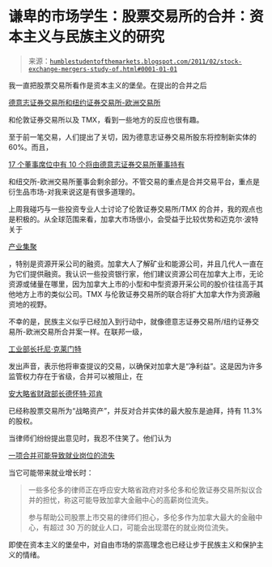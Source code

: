 <!--yml

类别：未分类

日期：2024-05-18 04:23:30

-->

# 谦卑的市场学生：股票交易所的合并：资本主义与民族主义的研究

> 来源：[`humblestudentofthemarkets.blogspot.com/2011/02/stock-exchange-mergers-study-of.html#0001-01-01`](https://humblestudentofthemarkets.blogspot.com/2011/02/stock-exchange-mergers-study-of.html#0001-01-01)

我一直把股票交易所看作是资本主义的堡垒。在提出的合并之后

[德意志证券交易所和纽约证券交易所-欧洲交易所](http://www.businesswire.com/news/home/20110215006372/en/Deutsche-Boerse-AG-NYSE-Euronext-Agree-Combine)

和伦敦证券交易所以及 TMX，看到一些地方的反应也很有趣。

至于前一笔交易，人们提出了关切，因为德意志证券交易所股东将控制新实体的 60%。而且，

[17 个董事席位中有 10 个将由德意志证券交易所董事持有](http://www.reuters.com/article/2011/02/15/us-exchanges-terms-idUSTRE71E51620110215)

和纽交所-欧洲交易所董事会剩余部分。不管交易的重点是合并交易平台，重点是衍生品市场-对我来说这是有很多道理的。

上周我碰巧与一些投资专业人士讨论了伦敦证券交易所/TMX 的合并，我的观点也是积极的。从全球范围来看，加拿大市场很小，会受益于比较优势和迈克尔·波特关于

[产业集聚](http://www.amazon.com/Competitive-Advantage-Nations-Michael-Porter/dp/0684841479?ie=UTF8&tag=humblest-20&link_code=btl&camp=213689&creative=392969)

，特别是资源开采公司的融资。加拿大人了解矿业和能源公司，并且几代人一直在为它们提供融资。我认识一些投资银行家，他们建议资源公司在加拿大上市，无论资源或储量在哪里，因为加拿大上市的小型和中型资源开采公司的股价往往高于其他地方上市的类似公司。TMX 与伦敦证券交易所的联合将扩大加拿大作为资源融资地的视野。

不幸的是，民族主义似乎已经加入到行动中，就像德意志证券交易所/纽约证券交易所-欧洲交易所合并案一样。在联邦一级，

[工业部长托尼·克莱门特](http://online.wsj.com/article/SB10001424052748703584804576144493850859326.html)

发出声音，表示他将审查提议的交易，以确保对加拿大是“净利益”。这是因为许多监管权力存在于省级，合并可以被阻止，在

[安大略省财政部长德怀特·邓肯](http://www.theglobeandmail.com/news/politics/ontario-takes-dim-view-of-stock-exchange-being-owned-by-middle-east/article1903997/)

已经称股票交易所为“战略资产”，并反对合并实体的最大股东是迪拜，持有 11.3%的股权。

当律师们纷纷提出意见时，我忍不住笑了。他们认为

[一项合并可能导致就业岗位的流失](http://www.theglobeandmail.com/news/politics/bay-street-lawyers-fear-job-losses-could-follow-tmx-lse-merger/article1903096/)

当它可能带来就业增长时：

> 一些多伦多的律师正在呼应安大略省政府对多伦多和伦敦证券交易所拟议合并的担忧，称这可能导致加拿大金融中心的高薪岗位流失。
> 
> 参与帮助公司股票上市交易的律师们担心，多伦多作为加拿大最大的金融中心，有超过 30 万的就业人口，可能会出现潜在的就业岗位流失。

即使在资本主义的堡垒中，对自由市场的崇高理念也已经让步于民族主义和保护主义的情绪。
